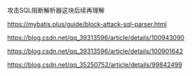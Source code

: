 攻击SQL阻断解析器这块后续再理解

https://mybatis.plus/guide/block-attack-sql-parser.html

https://blog.csdn.net/qq_39313596/article/details/100943090

https://blog.csdn.net/qq_39313596/article/details/100901642

https://blog.csdn.net/qq_35250752/article/details/99842499

